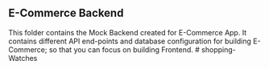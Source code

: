 ## E-Commerce Backend

This folder contains the Mock Backend created for E-Commerce App. It contains different API end-points and database configuration for building E-Commerce; so that you can focus on building Frontend.
#   s h o p p i n g - W a t c h e s  
 